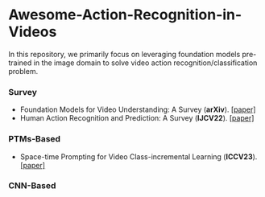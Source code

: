# Awesome-Action-Recognition-in-Videos

In this repository, we primarily focus on leveraging foundation models pre-trained in the image domain to solve video action recognition/classification problem. 

### Survey

- Foundation Models for Video Understanding: A Survey (**arXiv**). [\[paper\]](https://arxiv.org/pdf/2405.03770)
- Human Action Recognition and Prediction: A Survey (**IJCV22**). [\[paper\]](https://link.springer.com/article/10.1007/s11263-022-01594-9)

### PTMs-Based

- Space-time Prompting for Video Class-incremental Learning (**ICCV23**). [\[paper\]](https://openaccess.thecvf.com/content/ICCV2023/papers/Pei_Space-time_Prompting_for_Video_Class-incremental_Learning_ICCV_2023_paper.pdf)


### CNN-Based

